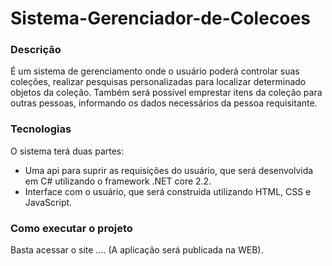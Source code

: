 # Sistema-Gerenciador-de-Colecoes

### Descrição

É um sistema de gerenciamento onde o usuário poderá controlar suas coleções, realizar pesquisas personalizadas para localizar determinado objetos da coleção. Também será possível emprestar itens da coleção para outras pessoas, informando os dados necessários da pessoa requisitante.

### Tecnologias

O sistema terá duas partes: 
- Uma api para suprir as requisições do usuário, que será desenvolvida em C# utilizando o framework .NET core 2.2.
- Interface com o usuário, que será construida utilizando HTML, CSS e JavaScript.

### Como executar o projeto

Basta acessar o site .... (A aplicação será publicada na WEB).
